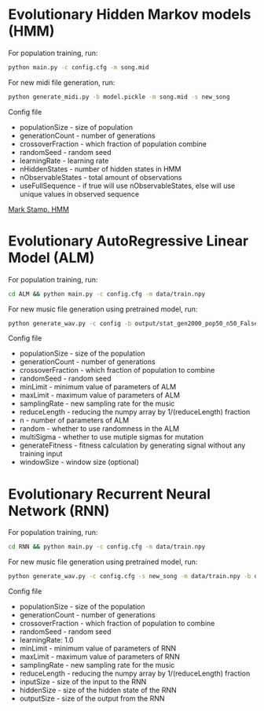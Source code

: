 # Evolutionary Hidden Markov models (HMM)
For population training, run:
```sh
python main.py -c config.cfg -m song.mid
```
For new midi file generation, run:
```sh
python generate_midi.py -b model.pickle -m song.mid -s new_song
```
Config file
* populationSize - size of population
* generationCount - number of generations
* crossoverFraction - which fraction of population combine
* randomSeed - random seed
* learningRate - learning rate
* nHiddenStates - number of hidden states in HMM
* nObservableStates - total amount of observations
* useFullSequence - if true will use nObservableStates, else will use unique values in observed sequence

[Mark Stamp. HMM](https://www.cs.sjsu.edu/~stamp/RUA/HMM.pdf)

# Evolutionary AutoRegressive Linear Model (ALM)
For population training, run:
```sh
cd ALM && python main.py -c config.cfg -m data/train.npy
```
For new music file generation using pretrained model, run:
```sh
python generate_wav.py -c config -b output/stat_gen2000_pop50_n50_False.pickle -m data/train.npy -s new_song
```
Config file
* populationSize - size of the population 
* generationCount - number of generations
* crossoverFraction - which fraction of population to combine
* randomSeed - random seed
* minLimit - minimum value of parameters of ALM
* maxLimit - maximum value of parameters of ALM
* samplingRate - new sampling rate for the music
* reduceLength - reducing the numpy array by 1/(reduceLength) fraction
* n - number of parameters of ALM
* random - whether to use randomness in the ALM
* multiSigma - whether to use mutiple sigmas for mutation
* generateFitness - fitness calculation by generating signal without any training input
* windowSize - window size (optional)

# Evolutionary Recurrent Neural Network (RNN)
For population training, run:
```sh
cd RNN && python main.py -c config.cfg -m data/train.npy
```
For new music file generation using pretrained model, run:
```sh
python generate_wav.py -c config.cfg -s new_song -m data/train.npy -b output/stat_gen10000_pop50_in1_h30_o1_reduce5.pickle
```
Config file
* populationSize - size of the population
* generationCount - number of generations
* crossoverFraction - which fraction of population to combine
* randomSeed - random seed
* learningRate: 1.0
* minLimit - minimum value of parameters of RNN
* maxLimit - maximum value of parameters of RNN
* samplingRate - new sampling rate for the music
* reduceLength - reducing the numpy array by 1/(reduceLength) fraction
* inputSize - size of the input to the RNN
* hiddenSize - size of the hidden state of the RNN
* outputSize - size of the output from the RNN
